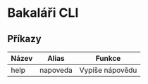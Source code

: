 # Bakaláři CLI

## Příkazy

| Název | Alias    | Funkce          |
| ----- | -------- | --------------- |
| help  | napoveda | Vypíše nápovědu |
